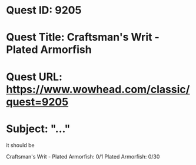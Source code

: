 # Quest ID: 9205
# Quest Title: Craftsman's Writ - Plated Armorfish
# Quest URL: https://www.wowhead.com/classic/quest=9205
# Subject: "..."
it should be

Craftsman's Writ - Plated Armorfish: 0/1
Plated Armorfish: 0/30